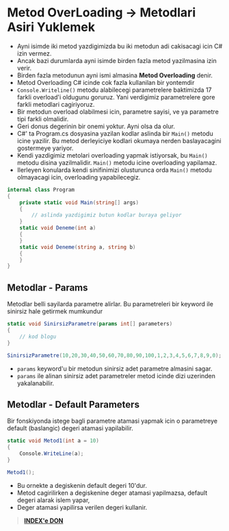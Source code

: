 # Metod OverLoading -> Metodlari Asiri Yuklemek

* Ayni isimde iki metod yazdigimizda bu iki metodun adi cakisacagi icin C# izin vermez.
* Ancak bazi durumlarda ayni isimde birden fazla metod yazilmasina izin verir.
* Birden fazla metodunun ayni ismi almasina **Metod Overloading** denir.
* Metod Overloading C# icinde cok fazla kullanilan bir yontemdir
* `Console.Writeline()` metodu alabilecegi parametrelere baktimizda 17 farkli overload'i oldugunu goruruz. Yani verdigimiz parametrelere gore farkli metodlari cagiriyoruz.
* Bir metodun overload olabilmesi icin, parametre sayisi, ve ya parametre tipi farkli olmalidir.
* Geri donus degerinin bir onemi yoktur. Ayni olsa da olur.
* C#' ta Program.cs dosyasina yazilan kodlar aslinda bir `Main()` metodu icine yazilir. Bu metod derleyiciye kodlari okumaya nerden baslayacagini gostermeye yariyor.
* Kendi yazdigimiz metolari overloading yapmak istiyorsak, bu `Main()` metodu disina yazilmalidir. `Main()` metodu icine overloading yapilamaz.
* Ilerleyen konularda kendi sinifinimizi olusturunca orda `Main()` metodu olmayacagi icin, overloading yapabilecegiz.

```C#
internal class Program
{
    private static void Main(string[] args)
    {
        // aslinda yazdigimiz butun kodlar buraya geliyor
    }
    static void Deneme(int a)
    {
    }
    static void Deneme(string a, string b)
    {
    }
}
```

## Metodlar - Params

Metodlar belli sayilarda parametre alirlar. Bu parametreleri bir keyword ile sinirsiz hale getirmek mumkundur

```C#
static void SinirsizParametre(params int[] parameters)
{
    // kod blogu
}

SinirsizParametre(10,20,30,40,50,60,70,80,90,100,1,2,3,4,5,6,7,8,9,0);
```

* `params` keyword'u bir metodun sinirsiz adet parametre almasini sagar.
* `params` ile alinan sinirsiz adet parametreler metod icinde dizi uzerinden yakalanabilir.

## Metodlar - Default Parameters

Bir fonskiyonda istege bagli parametre atamasi yapmak icin o parametreye default (baslangic) degeri atamasi yapilabilir.

```C#
static void Metod1(int a = 10)
{
    Console.WriteLine(a);
}

Metod1();

```

* Bu ornekte a degiskenin default degeri 10'dur.
* Metod cagirilirken a degiskenine deger atamasi yapilmazsa, default degeri alarak islem yapar,
* Deger atamasi yapilirsa verilen degeri kullanir.

> [**INDEX'e DON**](/README.md)
